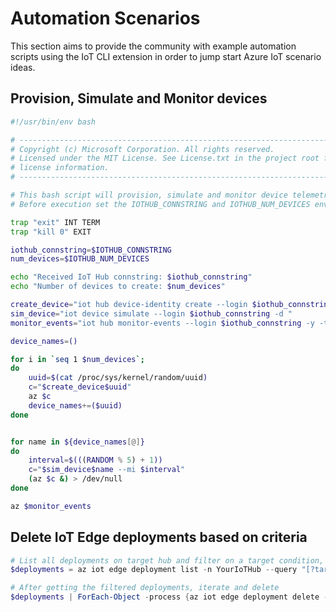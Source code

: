 # Automation Scenarios

This section aims to provide the community with example automation scripts using the IoT CLI extension in order to jump start Azure IoT scenario ideas.

## Provision, Simulate and Monitor devices

```bash
#!/usr/bin/env bash

# -----------------------------------------------------------------------------
# Copyright (c) Microsoft Corporation. All rights reserved.
# Licensed under the MIT License. See License.txt in the project root for
# license information.
# -----------------------------------------------------------------------------

# This bash script will provision, simulate and monitor device telemetry.
# Before execution set the IOTHUB_CONNSTRING and IOTHUB_NUM_DEVICES env vars.

trap "exit" INT TERM
trap "kill 0" EXIT

iothub_connstring=$IOTHUB_CONNSTRING
num_devices=$IOTHUB_NUM_DEVICES

echo "Received IoT Hub connstring: $iothub_connstring"
echo "Number of devices to create: $num_devices"

create_device="iot hub device-identity create --login $iothub_connstring -d "
sim_device="iot device simulate --login $iothub_connstring -d "
monitor_events="iot hub monitor-events --login $iothub_connstring -y -t 10 "

device_names=()

for i in `seq 1 $num_devices`;
do
    uuid=$(cat /proc/sys/kernel/random/uuid)
    c="$create_device$uuid"
    az $c
    device_names+=($uuid)
done


for name in ${device_names[@]}
do
    interval=$(((RANDOM % 5) + 1))
    c="$sim_device$name --mi $interval"
    (az $c &) > /dev/null
done

az $monitor_events

```

## Delete IoT Edge deployments based on criteria

```powershell
# List all deployments on target hub and filter on a target condition, then select the ID.
$deployments = az iot edge deployment list -n YourIoTHub --query "[?targetCondition=='tags.building=9'].id" | ConvertFrom-Json

# After getting the filtered deployments, iterate and delete
$deployments | ForEach-Object -process {az iot edge deployment delete -n YourIoTHub -d $_}

```
